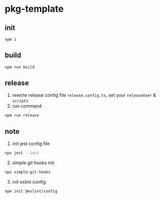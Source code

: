 # pkg-template

## init

```bash
npm i
```

## build

```bash
npm run build
```

## release

1. rewirte release config file `release.config.ts`, set your `releaseUser` & `scripts`
2. run command
```bash
npm run release
```

## note

1. init jest config file 
```bash
npx jest --init
```

2. simple git hooks init 
```bash
npx simple-git-hooks
```

3. init eslint config
```bash
npm init @eslint/config
```